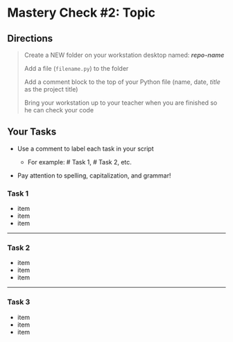 # Mastery Check #2: Topic

## Directions
> Create a NEW folder on your workstation desktop named: ***repo-name***
>
> Add a file (`filename.py`) to the folder
> 
> Add a comment block to the top of your Python file (name, date, *title* as the project title)
>
> Bring your workstation up to your teacher when you are finished so he can check your code 

## Your Tasks

- Use a comment to label each task in your script

  - For example: # Task 1, # Task 2, etc.

- Pay attention to spelling, capitalization, and grammar!

### Task 1

- item
- item
- item

---

### Task 2

- item
- item
- item

---

### Task 3

- item
- item
- item

